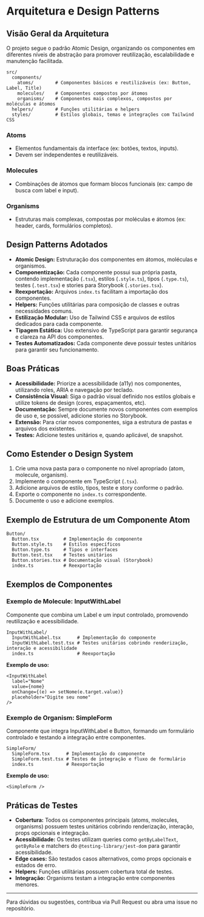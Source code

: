 # Arquitetura e Design Patterns

## Visão Geral da Arquitetura

O projeto segue o padrão Atomic Design, organizando os componentes em diferentes níveis de abstração para promover reutilização, escalabilidade e manutenção facilitada.

```
src/
  components/
    atoms/        # Componentes básicos e reutilizáveis (ex: Button, Label, Title)
    molecules/    # Componentes compostos por átomos
    organisms/    # Componentes mais complexos, compostos por moléculas e átomos
  helpers/        # Funções utilitárias e helpers
  styles/         # Estilos globais, temas e integrações com Tailwind CSS
```

### Atoms

- Elementos fundamentais da interface (ex: botões, textos, inputs).
- Devem ser independentes e reutilizáveis.

### Molecules

- Combinações de átomos que formam blocos funcionais (ex: campo de busca com label e input).

### Organisms

- Estruturas mais complexas, compostas por moléculas e átomos (ex: header, cards, formulários completos).

## Design Patterns Adotados

- **Atomic Design:** Estruturação dos componentes em átomos, moléculas e organismos.
- **Componentização:** Cada componente possui sua própria pasta, contendo implementação (`.tsx`), estilos (`.style.ts`), tipos (`.type.ts`), testes (`.test.tsx`) e stories para Storybook (`.stories.tsx`).
- **Reexportação:** Arquivos `index.ts` facilitam a importação dos componentes.
- **Helpers:** Funções utilitárias para composição de classes e outras necessidades comuns.
- **Estilização Modular:** Uso de Tailwind CSS e arquivos de estilos dedicados para cada componente.
- **Tipagem Estática:** Uso extensivo de TypeScript para garantir segurança e clareza na API dos componentes.
- **Testes Automatizados:** Cada componente deve possuir testes unitários para garantir seu funcionamento.

## Boas Práticas

- **Acessibilidade:** Priorize a acessibilidade (a11y) nos componentes, utilizando roles, ARIA e navegação por teclado.
- **Consistência Visual:** Siga o padrão visual definido nos estilos globais e utilize tokens de design (cores, espaçamentos, etc).
- **Documentação:** Sempre documente novos componentes com exemplos de uso e, se possível, adicione stories no Storybook.
- **Extensão:** Para criar novos componentes, siga a estrutura de pastas e arquivos dos existentes.
- **Testes:** Adicione testes unitários e, quando aplicável, de snapshot.

## Como Estender o Design System

1. Crie uma nova pasta para o componente no nível apropriado (atom, molecule, organism).
2. Implemente o componente em TypeScript (`.tsx`).
3. Adicione arquivos de estilo, tipos, teste e story conforme o padrão.
4. Exporte o componente no `index.ts` correspondente.
5. Documente o uso e adicione exemplos.

## Exemplo de Estrutura de um Componente Atom

```
Button/
  Button.tsx         # Implementação do componente
  Button.style.ts    # Estilos específicos
  Button.type.ts     # Tipos e interfaces
  Button.test.tsx    # Testes unitários
  Button.stories.tsx # Documentação visual (Storybook)
  index.ts           # Reexportação
```

## Exemplos de Componentes

### Exemplo de Molecule: InputWithLabel

Componente que combina um Label e um input controlado, promovendo reutilização e acessibilidade.

```
InputWithLabel/
  InputWithLabel.tsx      # Implementação do componente
  InputWithLabel.test.tsx # Testes unitários cobrindo renderização, interação e acessibilidade
  index.ts                # Reexportação
```

**Exemplo de uso:**

```tsx
<InputWithLabel
  label="Nome"
  value={nome}
  onChange={(e) => setNome(e.target.value)}
  placeholder="Digite seu nome"
/>
```

### Exemplo de Organism: SimpleForm

Componente que integra InputWithLabel e Button, formando um formulário controlado e testando a integração entre componentes.

```
SimpleForm/
  SimpleForm.tsx      # Implementação do componente
  SimpleForm.test.tsx # Testes de integração e fluxo de formulário
  index.ts            # Reexportação
```

**Exemplo de uso:**

```tsx
<SimpleForm />
```

## Práticas de Testes

- **Cobertura:** Todos os componentes principais (atoms, molecules, organisms) possuem testes unitários cobrindo renderização, interação, props opcionais e integração.
- **Acessibilidade:** Os testes utilizam queries como `getByLabelText`, `getByRole` e matchers do `@testing-library/jest-dom` para garantir acessibilidade.
- **Edge cases:** São testados casos alternativos, como props opcionais e estados de erro.
- **Helpers:** Funções utilitárias possuem cobertura total de testes.
- **Integração:** Organisms testam a integração entre componentes menores.

---

Para dúvidas ou sugestões, contribua via Pull Request ou abra uma issue no repositório.
